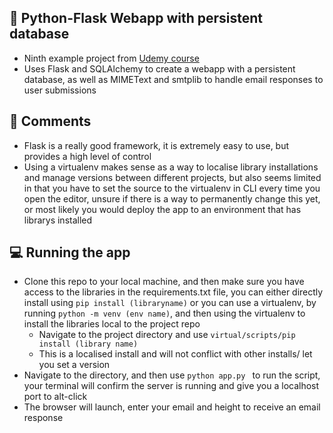 ## 🐍 Python-Flask Webapp with persistent database

- Ninth example project from [Udemy course](https://www.udemy.com/course/the-python-mega-course/)
- Uses Flask and SQLAlchemy to create a webapp with a persistent database, as well as MIMEText and smtplib to handle email responses to user submissions


## 📓 Comments

- Flask is a really good framework, it is extremely easy to use, but provides a high level of control
- Using a virtualenv makes sense as a way to localise library installations and manage versions between different projects, but also seems limited in that you have to set the source to the virtualenv in CLI every time you open the editor, unsure if there is a way to permanently change this yet, or most likely you would deploy the app to an environment that has librarys installed


## 💻 Running the app

- Clone this repo to your local machine, and then make sure you have access to the libraries in the requirements.txt file, you can either directly install using ``` pip install (libraryname) ``` or you can use a virtualenv, by running ``` python -m venv (env name) ```, and then using the virtualenv to install the libraries local to the project repo
  - Navigate to the project directory and use ``` virtual/scripts/pip install (library name) ```
  - This is a localised install and will not conflict with other installs/ let you set a version
 - Navigate to the directory, and then use ``` python app.py  ``` to run the script, your terminal will confirm the server is running and give you a localhost port to alt-click
- The browser will launch, enter your email and height to receive an email response





